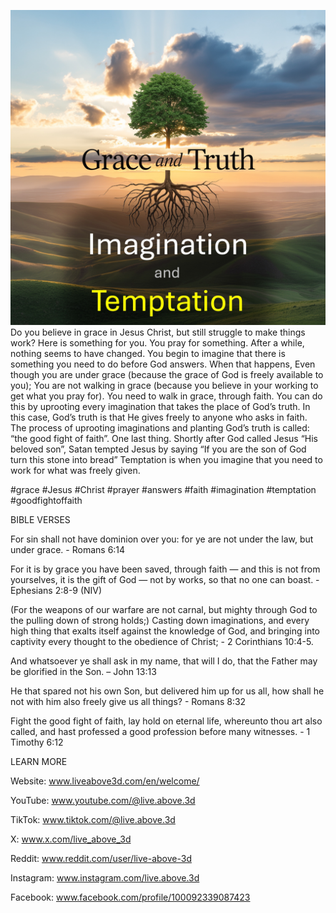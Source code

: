 ![Video cover image](../cover.jpg)
Do you believe in grace in Jesus Christ, but still struggle to make things work?
Here is something for you.
You pray for something.
After a while, nothing seems to have changed.
You begin to imagine that there is something you need to do before God answers.
When that happens,
Even though you are under grace (because the grace of God is freely available to you);
You are not walking in grace (because you believe in your working to get what you pray for).
You need to walk in grace, through faith.
You can do this by uprooting every imagination that takes the place of God’s truth.
In this case, God’s truth is that He gives freely to anyone who asks in faith.
The process of uprooting imaginations and planting God’s truth is called: “the good fight of faith”.
One last thing.
Shortly after God called Jesus “His beloved son”, Satan tempted Jesus by saying “If you are the son of God turn this stone into bread”
Temptation is when you imagine that you need to work for what was freely given.


#grace #Jesus #Christ #prayer #answers #faith #imagination #temptation #goodfightoffaith


BIBLE VERSES

For sin shall not have dominion over you: for ye are not under the law, but under grace. - Romans 6:14

For it is by grace you have been saved, through faith — and this is not from yourselves, it is the gift of God — not by works, so that no one can boast. - Ephesians 2:8-9 (NIV)

(For the weapons of our warfare are not carnal, but mighty through God to the pulling down of strong holds;) Casting down imaginations, and every high thing that exalts itself against the knowledge of God, and bringing into captivity every thought to the obedience of Christ; - 2 Corinthians 10:4-5.

And whatsoever ye shall ask in my name, that will I do, that the Father may be glorified in the Son. – John 13:13

He that spared not his own Son, but delivered him up for us all, how shall he not with him also freely give us all things? - Romans 8:32

Fight the good fight of faith, lay hold on eternal life, whereunto thou art also called, and hast professed a good profession before many witnesses. - 1 Timothy 6:12


LEARN MORE

Website: www.liveabove3d.com/en/welcome/

YouTube: www.youtube.com/@live.above.3d

TikTok: www.tiktok.com/@live.above.3d

X: www.x.com/live_above_3d

Reddit: www.reddit.com/user/live-above-3d

Instagram: www.instagram.com/live.above.3d

Facebook: www.facebook.com/profile/100092339087423